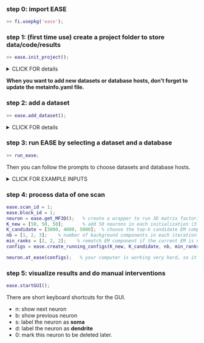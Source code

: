 ### step 0: import EASE 
```matlab
>> fi.usepkg('ease'); 
```

### step 1: (first time use) create a project folder to store data/code/results 
```matlab 
>> ease.init_project();  
```

<details><summary>CLICK FOR details</summary>
<p>

EASE will ask you to interactively choose a project folder, and then create the following subfolders and files. 
* /data/
* /scripts/
* /results/
* /Figures/
* /Videos/
* /metainfo.yaml: a yaml file storing a list of datasets, database hosts and some info relating to each dataset. 

Here is an example **metainfo.yaml**: 

```yaml 
datasets_list: [pinky40, pinky100]
databases_list: ['xxxxxx.us-east-1.rds.amazonaws.com:1111', '127.0.0.1:1111']
pinky40: {datajoint_name: ta3, rel_mesh: ta3.MeshFragment}
pinky100: {datajoint_name: ta3p100, rel_mesh: ta3p100.Mesh}
```

This metafile tells EASE that this project has two datasets named 'pinky40' and 'pinky100' and two available database hosts. **'datajoint_name'** provides the database name of the selected data and **'rel_mesh'** tells the table name of the EM meshes.  
</p>
</details>

**When you want to add new datasets or database hosts, don't forget to update the metainfo.yaml file.**

### step 2: add a dataset 
```matlab 
>> ease.add_dataset(); 
```
<details><summary>CLICK FOR details </summary>
<p>

```matlab 
>> ease.add_dataset()
name of the datasets: test
database name (e.g. ta3): ta3test
table of the EM meshes (e.g., ta3.Mesh): ta3test.Mesh 
test: dataset added. Here are things you need to do: 
	1. add data files to folder: /data/home/zhoupc/github/new_ease_project/data/test
	2. modify data options: /data/home/zhoupc/github/new_ease_project/test_config.yaml
	3. add database schema to access ta3test
```
**I. required data**:

0. **EM meshes**: It's saved into a database. By default, it contains at least 3 tables 
   (1). **Segmentation**: specifies the version of the EM segmentation. there are two columns: segmentation; segmentation_description
   (2). **Segment**: specify a unique key value for each EM segment. It has two fields: segmentation, segment_id
   (3) **Mesh**: the meshes for all EM segments. Beside the unique key value from **Segment**, it has the following fields:  n_vertices (bigint), n_triangles (bigint), vertices (longblob) and triangles(longblob).
 

1. **stack_2p.mat**: there is a variable stack_2p with a dimension of [d1, d2, d3] to represent the high-resolution 2p stack data. 

2. **functional_data.mat**: info relating to the calcium imaging video data. it has a cell array ([num_scans, num_planes, num_blocks]) of data loaders for each video data: 

3. registration.csv: xyz coordinates of a list of registered points in both 2p space and EM space. [x_2p, y_2p, z_2p, x_em, y_em, z_em] 

**II. important configurations to modify**
1. video_Fs: frame rate 
2. use_denoise: boolean; use the denoised result or not. (default: false)
3. num_scans: number of scans 
4. num_slices: number of planes 
5. num_blocks: number of blocks for one plane. 
6. dims_stack: 1*3 vector. dimension of the stack data. 
7. dims_video: 1*2 vector. dimension of each 2D video. 
8. range_2p: 1*3 vector. spatial range of the stack volume in physical space (unit: um). 
 </p>
</details>

 
### step 3: run EASE by selecting a dataset and a database 
```matlab 
>> run_ease; 
```
Then you can follow the prompts to choose datasets and database hosts.
<details><summary>CLICK FOR EXAMPLE INPUTS</summary>
<p>

```matlab
>> run_ease

**********choose the data to use**********
1: pinky100
2: pinky40
********************************************
data ID: 1
you selected data pinky100

The configuration of the EASE environment has been updated from 
/data/home/zhoupc/github/new_ease_project/pinky100_config.yaml

************ SELECT A DATABASE ************
1: 127.0.0.1:1111
2: xxxx.us-east-1.rds.amazonaws.com:1111

database ID: 1

**************** Done ********************
You are going to connect to a database
	127.0.0.1:1111.
Now type your login information
username: root
password: *******

  connection_id() 
 +---------------+
  21              


ans = 

  Connection with properties:

             host: '127.0.0.1:1111'
             user: 'root'
        initQuery: ''
    inTransaction: 0
           connId: 0
         packages: [0×1 containers.Map]
      foreignKeys: [0×0 struct]
      isConnected: 1

Database connected
```
</p>
</details>

### step 4: process data of one scan 
```matlab
ease.scan_id = 1; 
ease.block_id = 1; 
neuron = ease.get_MF3D();   % create a wrapper to run 3D matrix factorization 
K_new = [50, 50, 50];       % add 50 neurons in each initialization (3 iterations in total)
K_candidate = [3000, 4000, 5000];  % choose the top-k candidate EM components 
nb = [1, 2, 3];    % number of background components in each iteration 
min_ranks = [2, 2, 2];    % rematch EM component if the current EM is not among the top-2 match
configs = ease.create_running_configs(K_new, K_candidate, nb, min_ranks);  % create a configuration to run EASE automatically 

neuron.at_ease(configs);   % your computer is working very hard, so it's your coffee time. 
```

### step 5: visualize results and do manual interventions
```matlab 
ease.startGUI(); 
```
There are short keyboard shortcuts for the GUI. 
* n: show next neuron 
* b: show previous neuron 
* s: label the neuron as **soma**
* d: label the neuron as **dendrite**
* 0: mark this neuron to be deleted later. 